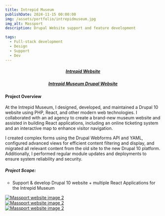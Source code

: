 ```yaml
---
title: Intrepid Museum
publishDate: 2024-11-15 00:00:00
img: /assets/portfolio/intrepidmuseum.jpg
img_alt: Massport
description: Drupal Website support and feature development

tags:
  - Full-stack development
  - Design
  - Support
  - Dev
---
```



##### <div><center><a class="highlight highlight-bb content-center" href="http://www.intrepidmuseum.org">Intrepid Website</a></center></div>

<style>
ul{
    text-decoration:;
    list-style-type: circle!important;
}
</style>

##### <div><center><a class="highlight highlight-bb content-center" href="http://www.intrepidmuseum.org">Intrepid Museum Drupal Website</a></center></div>


#### Project Overview

At the Intrepid Museum, I designed, developed, and maintained a Drupal 10 website using PHP, React, and other modern web technologies. I collaborated with an ad agency to create a brand-new museum website and assisted in building React applications, including an online ticketing system and an interactive map to enhance visitor navigation. 

I created complex forms using the Drupal Webforms API and YAML, configured advanced views for efficient content filtering and display, and migrated all relevant content from the old site to the new Drupal 10 platform. Additionally, I performed regular module updates and deployments to ensure system reliability and security.

##### Project Scope:

- Support & develop Drupal 10 website + multiple React Applications for the Intrepid Museum

<script type="module" src="../../../scripts/fslightbox.js"></script>

<div class="container mx-auto space-y- lg:space-y-0 lg:gap-3 lg:grid lg:grid-cols-3">
  <div class="w-full rounded hover:opacity-50">
      <a data-fslightbox href="https://i.imgur.com/k1kFLsW.png"><img src="/assets/portfolio/intrepid.png" alt="Massport website image 2"></a>
  </div>
  <div class="w-full rounded hover:opacity-50">
      <a data-fslightbox href="https://i.imgur.com/BmtZwAD.png"><img src="/assets/portfolio/massport_2.png" alt="Massport website image 2"></a>
  </div>
  <div class="w-full rounded hover:opacity-50">
      <a data-fslightbox href="https://i.imgur.com/veQCCbb.jpeg"><img src="/assets/portfolio/massport_3.png" alt="Massport website image 2"></a>
  </div>
  <div class="w-full rounded hover:opacity-50">
      <a data-fslightbox href="https://i.imgur.com/zgMMTf9.jpeg"><img src="/assets/portfolio/massport_5.jpg" alt=""></a>
  </div>
</div>

